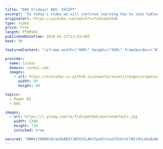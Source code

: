 ```yaml
---
title: "DAX Fridays! #65: EXCEPT"
excerpt: "In today's video we will continue learning how to join tables using DAX. This time we will use Except to do anti join.   You will find the link to all files here: https://curbal.com/blog/glossary/except-dax  EXCEL SURVEY: https://1drv.ms/xs/s!Ar8CDNp8cGTcgjaHonN82T8I1jQT  PREVIOUS VIDEO: https://www.youtube.com/watch?v=xGelnWcsbSg"
originalUrl: https://youtube.com/watch?v=TL81opk59aE
type: video
price: Free
length: PT9M34S
publishedDateTime: 2018-01-12T13:43:48Z
heat: 50

featuredContent: "<iframe width=\"800\" height=\"500\" frameborder=\"0\" src=\"https://www.youtube.com/embed/TL81opk59aE\" allow=\"accelerometer; autoplay; encrypted-media; gyroscope; picture-in-picture\" allowfullscreen></iframe>"

provider:
  name: Curbal
  domain: curbal.com
  images:
    - url: https://everyday-cc.github.io/powerbi/assets/images/organizations/curbal.com-50x50.jpg
      width: 50
      height: 50

topics:
  - Power BI
  - DAX

images:
  - url: https://i.ytimg.com/vi/TL81opk59aE/maxresdefault.jpg
    width: 1280
    height: 720
    isCached: true

secured: "DWM4zI9W86CQ+aaSkABIYiW2tV1LAKxTpx67zzasFZoUrnClNIi9VLdooEuHAmz706ANruBb51Bnc7vocMe8BT9gB83E9wRubSbb5pksxWrs60hoxTLYQj5ddE+CHCBE82ragsMs/wIV9CrFe2cl0MNnMj9VgpEsq0MeLk2uMGi4dZ7jR5NgqZp2+OCVRIEPxxzk0FfwoDxzcxuRnxJv8h2La+S789PSJCmj94ii51WgaHuEXeYK3g1tfPlsJbNrX/fF6VD2uYqbscnr/KsMtufOmqCpsKkF+wzi0v+ee5uIhkBOHPqKdyl4fpRZcYfKi9jCDvZkdAJWX5s2ywNxYfGNfmvs81MvuuYK3c1a+QIiP0M7oaRxwqXnEBd+AymwTpTQTYTDTYtk5OiHIGtGP5+shghd9xcP8E9jhQtnoCU=;C5ZSScUVLpfini/2PZSfXg=="
---
```


